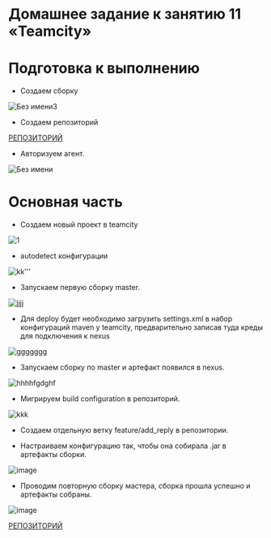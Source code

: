 # Домашнее задание к занятию 11 «Teamcity»


# Подготовка к выполнению


* Создаем сборку

![Без имени3](https://github.com/Dimarkle/DevOps/assets/118626944/a5dc77a9-a772-45c5-a92a-dff0c6dbd4ed)


*  Создаем репозиторий

[РЕПОЗИТОРИЙ](https://github.com/Dimarkle/example-teamcity/tree/master)


* Авторизуем агент.

![Без имени](https://github.com/Dimarkle/DevOps/assets/118626944/1aeec742-fd70-4124-b1ef-e445293641f8)

# Основная часть 

* Создаем новый проект в teamcity

![1](https://github.com/Dimarkle/DevOps/assets/118626944/f96cd476-2c38-4485-80e6-dd318ad2d507)

* autodetect конфигурации
  
![kk'''](https://github.com/Dimarkle/DevOps/assets/118626944/3abebfc8-14d5-45e1-b498-d415053dd5fd)


* Запускаем первую сборку master.


![jjjj](https://github.com/Dimarkle/DevOps/assets/118626944/fbda35df-d4a5-4127-a5b5-e7bc705624b9)

* Для deploy будет необходимо загрузить settings.xml в набор конфигураций maven у teamcity, предварительно записав туда креды для подключения к nexus

  
![ggggggg](https://github.com/Dimarkle/DevOps/assets/118626944/38bf48b4-2803-43f0-97af-04c0845064c4)

* Запускаем сборку по master и артефакт появился в nexus.

![hhhhfgdghf](https://github.com/Dimarkle/DevOps/assets/118626944/3872e22d-189e-4f49-9a2e-6997da638ebe)


* Мигрируем build configuration в репозиторий.

![kkk](https://github.com/Dimarkle/DevOps/assets/118626944/2ff7fbad-208c-4c46-bb19-089cf2b00dad)

* Создаем отдельную ветку feature/add_reply в репозитории.

* Настраиваем конфигурацию так, чтобы она собирала .jar в артефакты сборки.

![image](https://github.com/Dimarkle/DevOps/assets/118626944/758d842d-9fae-4bd0-afbd-3bd8a700b314)

* Проводим повторную сборку мастера, сборка прошла успешно и артефакты собраны.

![image](https://github.com/Dimarkle/DevOps/assets/118626944/765b8f8b-dfa6-49ca-942e-b11bfbf26924)



[РЕПОЗИТОРИЙ](https://github.com/Dimarkle/example-teamcity/tree/feature/add_reply)



